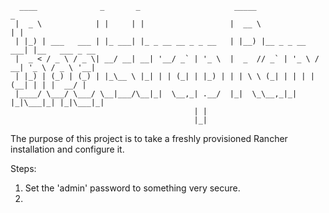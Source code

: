 ```
  ____              _       _                     _____                  _               
 |  _ \            | |     | |                   |  __ \                | |              
 | |_) | ___   ___ | |_ ___| |_ _ __ __ _ _ __   | |__) |__ _ _ __   ___| |__   ___ _ __ 
 |  _ < / _ \ / _ \| __/ __| __| '__/ _` | '_ \  |  _  // _` | '_ \ / __| '_ \ / _ \ '__|
 | |_) | (_) | (_) | |_\__ \ |_| | | (_| | |_) | | | \ \ (_| | | | | (__| | | |  __/ |   
 |____/ \___/ \___/ \__|___/\__|_|  \__,_| .__/  |_|  \_\__,_|_| |_|\___|_| |_|\___|_|   
                                         | |
                                         |_|
```

The purpose of this project is to take a freshly provisioned Rancher installation and configure it.

Steps:

1. Set the 'admin' password to something very secure.
2. 